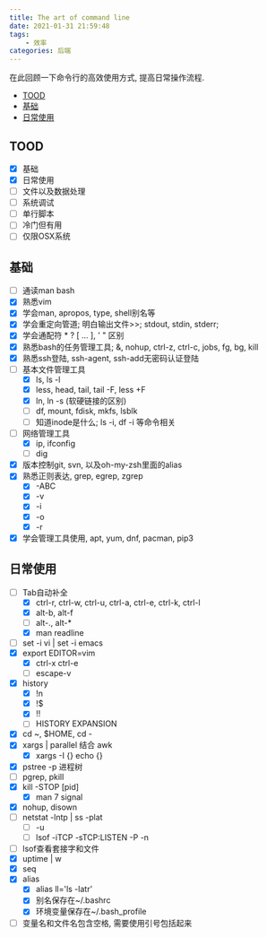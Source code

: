 ```yaml
---
title: The art of command line
date: 2021-01-31 21:59:48
tags:
    - 效率
categories: 后端
---
```


在此回顾一下命令行的高效使用方式, 提高日常操作流程.

<!-- more -->

- [TOOD](#tood)
- [基础](#基础)
- [日常使用](#日常使用)

## TOOD

- [x] 基础
- [x] 日常使用
- [ ] 文件以及数据处理
- [ ] 系统调试
- [ ] 单行脚本
- [ ] 冷门但有用
- [ ] 仅限OSX系统

## 基础

- [ ] 通读man bash
- [x] 熟悉vim
- [x] 学会man, apropos, type, shell别名等
- [x] 学会重定向管道; 明白输出文件>>; stdout, stdin, stderr;
- [x] 学会通配符 * ? [ ... ], ' " 区别
- [x] 熟悉bash的任务管理工具; &, nohup, ctrl-z, ctrl-c, jobs, fg, bg, kill
- [x] 熟悉ssh登陆, ssh-agent, ssh-add无密码认证登陆
- [ ] 基本文件管理工具
  - [x] ls, ls -l
  - [x] less, head, tail, tail -F, less +F
  - [x] ln, ln -s (软硬链接的区别)
  - [ ] df, mount, fdisk, mkfs, lsblk
  - [ ] 知道inode是什么; ls -i, df -i 等命令相关
- [ ] 网络管理工具
  - [x] ip, ifconfig
  - [ ] dig
- [x] 版本控制git, svn, 以及oh-my-zsh里面的alias
- [x] 熟悉正则表达, grep, egrep, zgrep
  - [x] -ABC
  - [x] -v
  - [x] -i
  - [x] -o
  - [x] -r
- [x] 学会管理工具使用, apt, yum, dnf, pacman, pip3

## 日常使用

- [ ] Tab自动补全
  - [x] ctrl-r, ctrl-w, ctrl-u, ctrl-a, ctrl-e, ctrl-k, ctrl-l
  - [x] alt-b, alt-f
  - [ ] alt-., alt-*
  - [x] man readline
- [ ] set -i vi | set -i emacs
- [x] export EDITOR=vim
  - [x] ctrl-x ctrl-e
  - [ ] escape-v
- [x] history
  - [x] !n
  - [x] !$
  - [x] !!
  - [ ] HISTORY EXPANSION
- [x] cd ~, $HOME, cd -
- [x] xargs | parallel 结合 awk
  - [x] xargs -I {} echo {}
- [x] pstree -p 进程树
- [ ] pgrep, pkill
- [x] kill -STOP [pid]
  - [x] man 7 signal
- [x] nohup, disown
- [ ] netstat -lntp | ss -plat
  - [ ] -u
  - [ ] lsof -iTCP -sTCP:LISTEN -P -n
- [ ] lsof查看套接字和文件
- [x] uptime | w
- [x] seq
- [x] alias
  - [x] alias ll='ls -latr'
  - [x] 别名保存在~/.bashrc
  - [x] 环境变量保存在~/.bash_profile
- [ ] 变量名和文件名包含空格, 需要使用引号包括起来